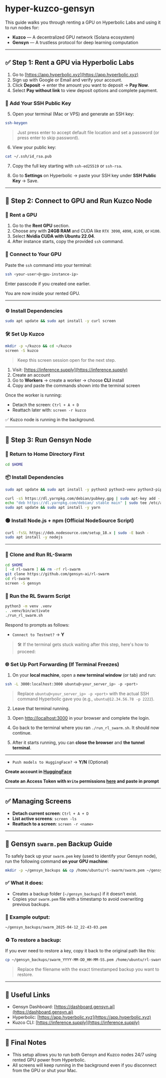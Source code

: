 # hyper-kuzco-gensyn

This guide walks you through renting a GPU on Hyperbolic Labs and using it to run nodes for:

- **Kuzco** — A decentralized GPU network (Solana ecosystem)
- **Gensyn** — A trustless protocol for deep learning computation

---

## ✅ Step 1: Rent a GPU via Hyperbolic Labs

1. Go to [https://app.hyperbolic.xyz](https://app.hyperbolic.xyz)
2. Sign up with Google or Email and verify your account.
3. Click **Deposit** → enter the amount you want to deposit → **Pay Now**.
4. Select **Pay without link** to view deposit options and complete payment.

### 🔐 Add Your SSH Public Key

5. Open your terminal (Mac or VPS) and generate an SSH key:

```bash
ssh-keygen
```

> Just press enter to accept default file location and set a password (or press enter to skip password).

6. View your public key:

```bash
cat ~/.ssh/id_rsa.pub
```

7. Copy the full key starting with `ssh-ed25519` or `ssh-rsa`.

8. Go to **Settings** on Hyperbolic → paste your SSH key under **SSH Public Key** → Save.

---

## 🚀 Step 2: Connect to GPU and Run Kuzco Node

### 🎯 Rent a GPU

1. Go to the **Rent GPU** section.
2. Choose any with **24GB RAM** and CUDA like `RTX 3090`, `4090`, `A100`, or `H100`.
3. Select **Nvidia CUDA with Ubuntu 22.04**.
4. After instance starts, copy the provided `ssh` command.

### 🔗 Connect to Your GPU

Paste the `ssh` command into your terminal:

```bash
ssh <your-user>@<gpu-instance-ip>
```

Enter passcode if you created one earlier.

You are now inside your rented GPU.

---

### ⚙️ Install Dependencies

```bash
sudo apt update && sudo apt install -y curl screen
```

### 🛠️ Set Up Kuzco

```bash
mkdir -p ~/kuzco && cd ~/kuzco
screen -S kuzco
```

> Keep this screen session open for the next step.

1. Visit: [https://inference.supply](https://inference.supply)
2. Create an account
3. Go to **Workers** → create a worker → choose **CLI** install
4. Copy and paste the commands shown into the terminal screen

Once the worker is running:

- Detach the screen: `Ctrl + A + D`
- Reattach later with: `screen -r kuzco`

✅ Kuzco node is running in the background.

---

## 🧪 Step 3: Run Gensyn Node

### 🔁 Return to Home Directory First

```bash
cd $HOME
```

### 📦 Install Dependencies

```bash
sudo apt update && sudo apt install -y python3 python3-venv python3-pip curl wget screen git lsof
```

```bash
curl -sS https://dl.yarnpkg.com/debian/pubkey.gpg | sudo apt-key add -
echo "deb https://dl.yarnpkg.com/debian/ stable main" | sudo tee /etc/apt/sources.list.d/yarn.list
sudo apt update && sudo apt install -y yarn
```

### 🟢 Install Node.js + npm (Official NodeSource Script)

```bash
curl -fsSL https://deb.nodesource.com/setup_18.x | sudo -E bash -
sudo apt install -y nodejs
```

---

### 🧬 Clone and Run RL-Swarm

```bash
cd $HOME
[ -d rl-swarm ] && rm -rf rl-swarm
git clone https://github.com/gensyn-ai/rl-swarm
cd rl-swarm
screen -S gensyn
```

### 🧠 Run the RL Swarm Script

```bash
python3 -m venv .venv
. .venv/bin/activate
./run_rl_swarm.sh
```

Respond to prompts as follows:

- `Connect to Testnet?` → **Y**

> 🛠️ If the terminal gets stuck waiting after this step, here's how to proceed:

### 🌐 Set Up Port Forwarding (If Terminal Freezes)

1. On your **local machine**, open a **new terminal window** (or tab) and run:

```bash
ssh -L 3000:localhost:3000 ubuntu@<your_server_ip> -p <port>
```

> Replace `ubuntu@<your_server_ip> -p <port>` with the actual SSH command Hyperbolic gave you (e.g., `ubuntu@12.34.56.78 -p 2222`).

2. Leave that terminal running.

3. Open [http://localhost:3000](http://localhost:3000) in your browser and complete the login.

4. Go back to the terminal where you ran `./run_rl_swarm.sh`. It should now continue.

5. After it starts running, you can **close the browser** and **the tunnel terminal**.

---

- `Push models to HuggingFace?` → **Y/N** (Optional)

**Create account in [HuggingFace](https://huggingface.co/)**

**Create an Access Token with `Write` permissions [here](https://huggingface.co/settings/tokens) and paste in prompt**

---

## ✅ Managing Screens

- **Detach current screen**: `Ctrl + A + D`
- **List active screens**: `screen -ls`
- **Reattach to a screen**: `screen -r <name>`

---

## 🔐 Gensyn `swarm.pem` Backup Guide

To safely back up your `swarm.pem` key (used to identify your Gensyn node), run the following command **on your GPU machine**:

```bash
mkdir -p ~/gensyn_backups && cp /home/ubuntu/rl-swarm/swarm.pem ~/gensyn_backups/swarm_$(date +%F_%H-%M-%S).pem
```

### ✅ What it does:
- Creates a backup folder (`~/gensyn_backups`) if it doesn’t exist.
- Copies your `swarm.pem` file with a timestamp to avoid overwriting previous backups.

### 📂 Example output:
```bash
~/gensyn_backups/swarm_2025-04-12_22-43-03.pem
```

### ♻️ To restore a backup:
If you ever need to restore a key, copy it back to the original path like this:

```bash
cp ~/gensyn_backups/swarm_YYYY-MM-DD_HH-MM-SS.pem /home/ubuntu/rl-swarm/swarm.pem
```

> Replace the filename with the exact timestamped backup you want to restore.

---

## 🧠 Useful Links

- Gensyn Dashboard: [https://dashboard.gensyn.ai](https://dashboard.gensyn.ai)
- Hyperbolic: [https://app.hyperbolic.xyz](https://app.hyperbolic.xyz)
- Kuzco CLI: [https://inference.supply](https://inference.supply)

---

## 🧩 Final Notes

- This setup allows you to run both Gensyn and Kuzco nodes 24/7 using rented GPU power from Hyperbolic.
- All screens will keep running in the background even if you disconnect from the GPU or shut your Mac.
